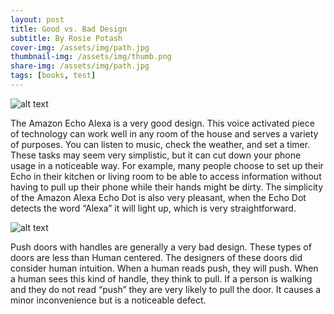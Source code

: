 ```yaml
---
layout: post
title: Good vs. Bad Design
subtitle: By Rosie Potash
cover-img: /assets/img/path.jpg
thumbnail-img: /assets/img/thumb.png
share-img: /assets/img/path.jpg
tags: [books, test]
---
```

![alt text](https://images.squarespace-cdn.com/content/v1/59937b8f2994cae8c280ca6c/1507307029236-682YDMR4QWI7XZAG3UBT/71arpWcSEcL._SL1000_.jpg?format=1000w)

The Amazon Echo Alexa is a very good design. This voice activated piece of technology can work well in any room of the house and serves a variety of purposes. You can listen to music, check the weather, and set a timer. These tasks may seem very simplistic, but it can cut down your phone usage in a noticeable way. For example, many people choose to set up their Echo in their kitchen or living room to be able to access information without having to pull up their phone while their hands might be dirty. The simplicity of the Amazon Alexa Echo Dot is also very pleasant, when the Echo Dot detects the word “Alexa” it will light up, which is very straightforward.

![alt text](https://miro.medium.com/max/654/1*XceL6XSsB6ZIQ8787UGABw.jpeg)

Push doors with handles are generally a very bad design. These types of doors are less than Human centered. The designers of these doors did consider human intuition. When a human reads push, they will push. When a human sees this kind of handle, they think to pull. If a person is walking and they do not read “push” they are very likely to pull the door. It causes a minor inconvenience but is a noticeable defect.  


